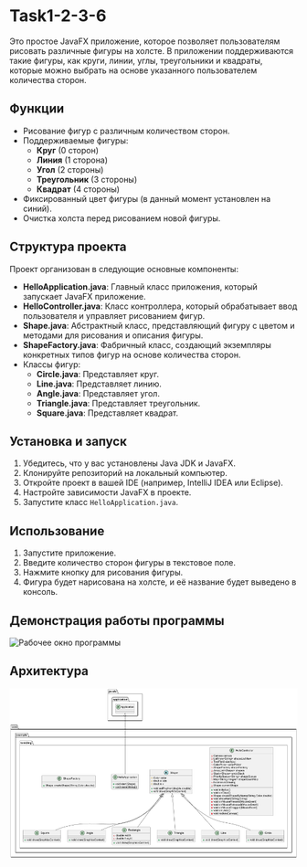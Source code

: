# Task1-2-3-6

Это простое JavaFX приложение, которое позволяет пользователям рисовать различные фигуры на холсте. В приложении поддерживаются такие фигуры, как круги, линии, углы, треугольники и квадраты, которые можно выбрать на основе указанного пользователем количества сторон.

## Функции

- Рисование фигур с различным количеством сторон.
- Поддерживаемые фигуры:
    - **Круг** (0 сторон)
    - **Линия** (1 сторона)
    - **Угол** (2 стороны)
    - **Треугольник** (3 стороны)
    - **Квадрат** (4 стороны)
- Фиксированный цвет фигуры (в данный момент установлен на синий).
- Очистка холста перед рисованием новой фигуры.

## Структура проекта

Проект организован в следующие основные компоненты:

- **HelloApplication.java**: Главный класс приложения, который запускает JavaFX приложение.
- **HelloController.java**: Класс контроллера, который обрабатывает ввод пользователя и управляет рисованием фигур.
- **Shape.java**: Абстрактный класс, представляющий фигуру с цветом и методами для рисования и описания фигуры.
- **ShapeFactory.java**: Фабричный класс, создающий экземпляры конкретных типов фигур на основе количества сторон.
- Классы фигур:
    - **Circle.java**: Представляет круг.
    - **Line.java**: Представляет линию.
    - **Angle.java**: Представляет угол.
    - **Triangle.java**: Представляет треугольник.
    - **Square.java**: Представляет квадрат.

## Установка и запуск

1. Убедитесь, что у вас установлены Java JDK и JavaFX.
2. Клонируйте репозиторий на локальный компьютер.
3. Откройте проект в вашей IDE (например, IntelliJ IDEA или Eclipse).
4. Настройте зависимости JavaFX в проекте.
5. Запустите класс `HelloApplication.java`.

## Использование

1. Запустите приложение.
2. Введите количество сторон фигуры в текстовое поле.
3. Нажмите кнопку для рисования фигуры.
4. Фигура будет нарисована на холсте, и её название будет выведено в консоль.

## Демонстрация работы программы
![Рабочее окно программы](https://github.com/Nestle20/Task2/blob/Task2/src/![2024-11-28](https://github.com/user-attachments/assets/8abe222f-f24a-425d-a2cd-89000e8cbc40)
)
## Архитектура
![Вывод на экран Диаграммы Классов](https://github.com/Nestle20/Task2/blob/Task2/src/TASK2.png?raw=true)
